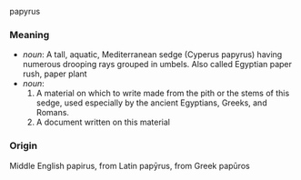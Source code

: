 papyrus
### Meaning
+ _noun_: A tall, aquatic, Mediterranean sedge (Cyperus papyrus) having numerous drooping rays grouped in umbels. Also called Egyptian paper rush, paper plant
+ _noun_:
   1. A material on which to write made from the pith or the stems of this sedge, used especially by the ancient Egyptians, Greeks, and Romans.
   2. A document written on this material

### Origin

Middle English papirus, from Latin papȳrus, from Greek papūros
